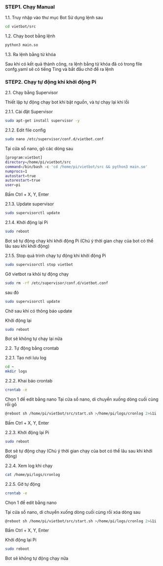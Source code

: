 
### STEP1. Chạy Manual

1.1. Truy nhập vào thư mục Bot
Sử dụng lệnh sau

```sh
cd vietbot/src
```
1.2. Chạy boot bằng lệnh 

```sh
python3 main.so
```
1.3. Ra lệnh bằng từ khóa

Sau khi có kết quả thành công, ra lệnh bằng từ khóa đã có trong file confg.yaml sẽ có tiếng Ting và bắt đầu chờ để ra lệnh


### STEP2.  Chạy tự động khi khởi động Pi

2.1. Chạy bằng Supervisor

Thiết lập tự động chạy bot khi bật nguồn, và tự chạy lại khi lỗi

2.1.1. Cài đặt Supervisor

```sh
sudo apt-get install supervisor -y

```
2.1.2. Edit file config 

```sh
sudo nano /etc/supervisor/conf.d/vietbot.conf

```
Tại cửa sổ nano, gõ các dòng sau

```sh
[program:vietbot]
directory=/home/pi/vietbot/src
command=/bin/bash -c 'cd /home/pi/vietbot/src && python3 main.so'
numprocs=1
autostart=true
autorestart=true
user=pi
```
Bấm Ctrl + X, Y, Enter

2.1.3. Update supervisor
```sh
sudo supervisorctl update
```
2.1.4. Khởi động lại Pi 

```sh
sudo reboot
```

Bot sẽ tự động chạy khi khởi động Pi (Chú ý thời gian chạy của bot có thể lâu sau khi khởi động)

2.1.5. Stop quá trình chạy tự động khi khởi động Pi

```sh
sudo supervisorctl stop vietbot
```

Gỡ vietbot ra khỏi tự động chạy

```sh
sudo rm -rf /etc/supervisor/conf.d/vietbot.conf 
```
sau đó

```sh
sudo supervisorctl update
```
Chờ sau khi có thông báo update

Khởi động lại

```sh
sudo reboot
```
Bot sẽ không tự chạy lại nữa


2.2. Tự động bằng crontab

2.2.1. Tạo nơi lưu log

```sh
cd ~
mkdir logs
```
2.2.2. Khai báo crontab

```sh
crontab -e
```
Chọn 1 để edit bằng nano 
Tại cửa sổ nano, di chuyển xuống dòng cuối cùng rồi gõ

```sh
@reboot sh /home/pi/vietbot/src/start.sh >/home/pi/logs/cronlog 2>&1i
```
Bấm Ctrl + X, Y, Enter

2.2.3. Khởi động lại Pi 

```sh
sudo reboot
```
Bot sẽ tự động chạy (Chú ý thời gian chạy của bot có thể lâu sau khi khởi động)

2.2.4. Xem log khi chạy

```sh
cat /home/pi/logs/cronlog
```
2.2.5. Gỡ tự động

```sh
crontab -e
```
Chọn 1 để edit bằng nano 

Tại cửa sổ nano, di chuyển xuống dòng cuối cùng rồi xóa dòng sau

```sh
@reboot sh /home/pi/vietbot/src/start.sh >/home/pi/logs/cronlog 2>&1i
```
Bấm Ctrl + X, Y, Enter

Khởi động lại Pi 

```sh
sudo reboot
```
Bot sẽ không tự động chạy nữa


